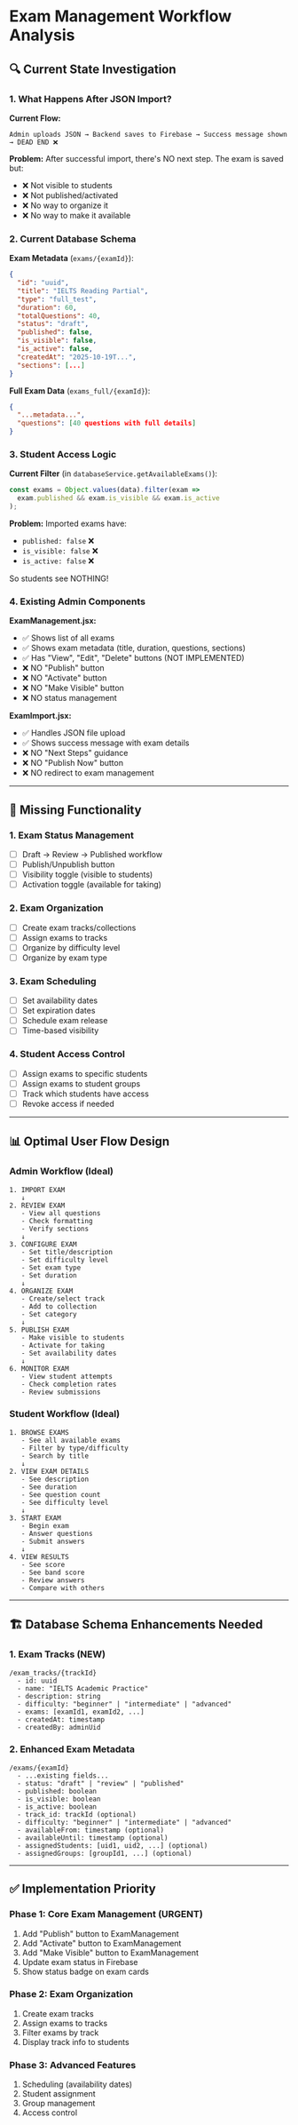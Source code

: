 # Exam Management Workflow Analysis

## 🔍 Current State Investigation

### 1. What Happens After JSON Import?

**Current Flow:**
```
Admin uploads JSON → Backend saves to Firebase → Success message shown → DEAD END ❌
```

**Problem:** After successful import, there's NO next step. The exam is saved but:
- ❌ Not visible to students
- ❌ Not published/activated
- ❌ No way to organize it
- ❌ No way to make it available

### 2. Current Database Schema

**Exam Metadata** (`exams/{examId}`):
```json
{
  "id": "uuid",
  "title": "IELTS Reading Partial",
  "type": "full_test",
  "duration": 60,
  "totalQuestions": 40,
  "status": "draft",
  "published": false,
  "is_visible": false,
  "is_active": false,
  "createdAt": "2025-10-19T...",
  "sections": [...]
}
```

**Full Exam Data** (`exams_full/{examId}`):
```json
{
  "...metadata...",
  "questions": [40 questions with full details]
}
```

### 3. Student Access Logic

**Current Filter** (in `databaseService.getAvailableExams()`):
```javascript
const exams = Object.values(data).filter(exam => 
  exam.published && exam.is_visible && exam.is_active
);
```

**Problem:** Imported exams have:
- `published: false` ❌
- `is_visible: false` ❌
- `is_active: false` ❌

So students see NOTHING!

### 4. Existing Admin Components

**ExamManagement.jsx:**
- ✅ Shows list of all exams
- ✅ Shows exam metadata (title, duration, questions, sections)
- ✅ Has "View", "Edit", "Delete" buttons (NOT IMPLEMENTED)
- ❌ NO "Publish" button
- ❌ NO "Activate" button
- ❌ NO "Make Visible" button
- ❌ NO status management

**ExamImport.jsx:**
- ✅ Handles JSON file upload
- ✅ Shows success message with exam details
- ❌ NO "Next Steps" guidance
- ❌ NO "Publish Now" button
- ❌ NO redirect to exam management

---

## 🎯 Missing Functionality

### 1. Exam Status Management
- [ ] Draft → Review → Published workflow
- [ ] Publish/Unpublish button
- [ ] Visibility toggle (visible to students)
- [ ] Activation toggle (available for taking)

### 2. Exam Organization
- [ ] Create exam tracks/collections
- [ ] Assign exams to tracks
- [ ] Organize by difficulty level
- [ ] Organize by exam type

### 3. Exam Scheduling
- [ ] Set availability dates
- [ ] Set expiration dates
- [ ] Schedule exam release
- [ ] Time-based visibility

### 4. Student Access Control
- [ ] Assign exams to specific students
- [ ] Assign exams to student groups
- [ ] Track which students have access
- [ ] Revoke access if needed

---

## 📊 Optimal User Flow Design

### Admin Workflow (Ideal)

```
1. IMPORT EXAM
   ↓
2. REVIEW EXAM
   - View all questions
   - Check formatting
   - Verify sections
   ↓
3. CONFIGURE EXAM
   - Set title/description
   - Set difficulty level
   - Set exam type
   - Set duration
   ↓
4. ORGANIZE EXAM
   - Create/select track
   - Add to collection
   - Set category
   ↓
5. PUBLISH EXAM
   - Make visible to students
   - Activate for taking
   - Set availability dates
   ↓
6. MONITOR EXAM
   - View student attempts
   - Check completion rates
   - Review submissions
```

### Student Workflow (Ideal)

```
1. BROWSE EXAMS
   - See all available exams
   - Filter by type/difficulty
   - Search by title
   ↓
2. VIEW EXAM DETAILS
   - See description
   - See duration
   - See question count
   - See difficulty level
   ↓
3. START EXAM
   - Begin exam
   - Answer questions
   - Submit answers
   ↓
4. VIEW RESULTS
   - See score
   - See band score
   - Review answers
   - Compare with others
```

---

## 🏗️ Database Schema Enhancements Needed

### 1. Exam Tracks (NEW)
```
/exam_tracks/{trackId}
  - id: uuid
  - name: "IELTS Academic Practice"
  - description: string
  - difficulty: "beginner" | "intermediate" | "advanced"
  - exams: [examId1, examId2, ...]
  - createdAt: timestamp
  - createdBy: adminUid
```

### 2. Enhanced Exam Metadata
```
/exams/{examId}
  - ...existing fields...
  - status: "draft" | "review" | "published"
  - published: boolean
  - is_visible: boolean
  - is_active: boolean
  - track_id: trackId (optional)
  - difficulty: "beginner" | "intermediate" | "advanced"
  - availableFrom: timestamp (optional)
  - availableUntil: timestamp (optional)
  - assignedStudents: [uid1, uid2, ...] (optional)
  - assignedGroups: [groupId1, ...] (optional)
```

---

## ✅ Implementation Priority

### Phase 1: Core Exam Management (URGENT)
1. Add "Publish" button to ExamManagement
2. Add "Activate" button to ExamManagement
3. Add "Make Visible" button to ExamManagement
4. Update exam status in Firebase
5. Show status badge on exam cards

### Phase 2: Exam Organization
1. Create exam tracks
2. Assign exams to tracks
3. Filter exams by track
4. Display track info to students

### Phase 3: Advanced Features
1. Scheduling (availability dates)
2. Student assignment
3. Group management
4. Access control


